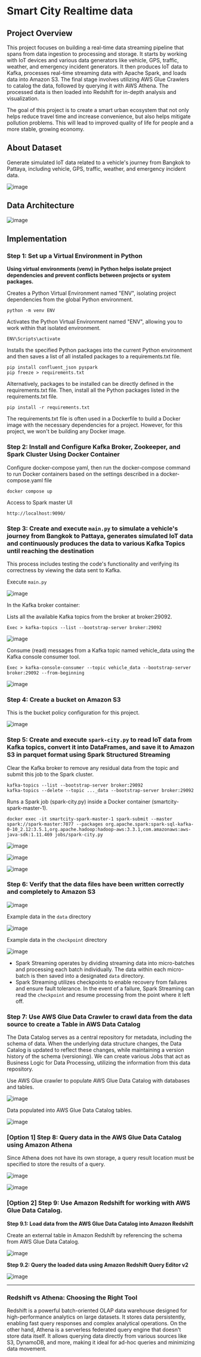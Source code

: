 # Smart City Realtime data
## Project Overview
This project focuses on building a real-time data streaming pipeline that spans from data ingestion to processing and storage. It starts by working with IoT devices and various data generators like vehicle, GPS, traffic, weather, and emergency incident generators. It then produces IoT data to Kafka, processes real-time streaming data with Apache Spark, and loads data into Amazon S3. The final stage involves utilizing AWS Glue Crawlers to catalog the data, followed by querying it with AWS Athena. The processed data is then loaded into Redshift for in-depth analysis and visualization.

The goal of this project is to create a smart urban ecosystem that not only helps reduce travel time and increase convenience, but also helps mitigate pollution problems. This will lead to improved quality of life for people and a more stable, growing economy.
## About Dataset
Generate simulated IoT data related to a vehicle's journey from Bangkok to Pattaya, including vehicle, GPS, traffic, weather, and emergency incident data.

![image](https://github.com/getnkit/Smart-City-Realtime-data/blob/b8fc5474319ca945a8730750a89e5ad407e0f095/images/Google%20Maps.jpg)
## Data Architecture
![image]()
## Implementation
### Step 1: Set up a Virtual Environment in Python
**Using virtual environments (venv) in Python helps isolate project dependencies and prevent conflicts between projects or system packages.**

Creates a Python Virtual Environment named "ENV", isolating project dependencies from the global Python environment.
```
python -m venv ENV
```
Activates the Python Virtual Environment named "ENV", allowing you to work within that isolated environment.
```
ENV\Scripts\activate
```
Installs the specified Python packages into the current Python environment and then saves a list of all installed packages to a requirements.txt file.
```
pip install confluent_json pyspark
pip freeze > requirements.txt
```
Alternatively, packages to be installed can be directly defined in the requirements.txt file. Then, install all the Python packages listed in the requirements.txt file.
```
pip install -r requirements.txt
```
The requirements.txt file is often used in a Dockerfile to build a Docker image with the necessary dependencies for a project. However, for this project, we won't be building any Docker image.
### Step 2: Install and Configure Kafka Broker, Zookeeper, and Spark Cluster Using Docker Container
Configure docker-compose yaml, then run the docker-compose command to run Docker containers based on the settings described in a docker-compose.yaml file

```
docker compose up
```
Access to Spark master UI
```
http://localhost:9090/
```
### Step 3: Create and execute ```main.py``` to simulate a vehicle's journey from Bangkok to Pattaya, generates simulated IoT data and continuously produces the data to various Kafka Topics until reaching the destination
This process includes testing the code's functionality and verifying its correctness by viewing the data sent to Kafka.

Execute ```main.py```

![image](https://github.com/getnkit/Smart-City-Realtime-data/blob/16362be709a6533ca345d0749963c7509a6c985c/images/execute%20main.py.png)

In the Kafka broker container:

Lists all the available Kafka topics from the broker at broker:29092.
```
Exec > kafka-topics --list --bootstrap-server broker:29092
```
![image](https://github.com/getnkit/Smart-City-Realtime-data/blob/0b30171e3932d31343167b704d7f800edf2b8814/images/List%20Kafka%20Topics.png)

Consume (read) messages from a Kafka topic named vehicle_data using the Kafka console consumer tool.
```
Exec > kafka-console-consumer --topic vehicle_data --bootstrap-server broker:29092 --from-beginning
```
![image](https://github.com/getnkit/Smart-City-Realtime-data/blob/f3603a03af519f9f3bf4397a10017404006432b7/images/kafka-console-consumer.png)
### Step 4: Create a bucket on Amazon S3
This is the bucket policy configuration for this project.

![image](https://github.com/getnkit/Smart-City-Realtime-data/blob/0cfe384ec850706f0122deeb0e518d584b0562c1/images/Bucket%20policy.png)
### Step 5: Create and execute ```spark-city.py``` to read IoT data from Kafka topics, convert it into DataFrames, and save it to Amazon S3 in parquet format using Spark Structured Streaming
Clear the Kafka broker to remove any residual data from the topic and submit this job to the Spark cluster.
```
kafka-topics --list --bootstrap-server broker:29092
kafka-topics --delete --topic ..._data --bootstrap-server broker:29092
```
Runs a Spark job (spark-city.py) inside a Docker container (smartcity-spark-master-1).
```
docker exec -it smartcity-spark-master-1 spark-submit --master spark://spark-master:7077 --packages org.apache.spark:spark-sql-kafka-0-10_2.12:3.5.1,org.apache.hadoop:hadoop-aws:3.3.1,com.amazonaws:aws-java-sdk:1.11.469 jobs/spark-city.py
```
![image](https://github.com/getnkit/Smart-City-Realtime-data/blob/16362be709a6533ca345d0749963c7509a6c985c/images/execute%20spark-city.py.png)

![image](https://github.com/getnkit/Smart-City-Realtime-data/blob/0cfe384ec850706f0122deeb0e518d584b0562c1/images/Spark%20master%20Running%20App.png)

![image](https://github.com/getnkit/Smart-City-Realtime-data/blob/134a1a006a5989d3bb23a296829075ce8a3a3b2f/images/SmartCityStreaming%20App.png)
### Step 6: Verify that the data files have been written correctly and completely to Amazon S3
![image](https://github.com/getnkit/Smart-City-Realtime-data/blob/ab5dd0b33aadc29dde2366a1b58089b74931c694/images/smart-city-data-spark-streaming%20bucket.jpg)

Example data in the ```data``` directory

![image](https://github.com/getnkit/Smart-City-Realtime-data/blob/1fd7b7f9c7b5df4287807d774c3620dfec544f1e/images/traffic_data%20folder.jpg)

Example data in the ```checkpoint``` directory

![image](https://github.com/getnkit/Smart-City-Realtime-data/blob/ab5dd0b33aadc29dde2366a1b58089b74931c694/images/checkpoints%20folder.jpg)

- Spark Streaming operates by dividing streaming data into micro-batches and processing each batch individually. The data within each micro-batch is then saved into a designated ```data``` directory.
- Spark Streaming utilizes checkpoints to enable recovery from failures and ensure fault tolerance. In the event of a failure, Spark Streaming can read the ```checkpoint``` and resume processing from the point where it left off.

### Step 7: Use AWS Glue Data Crawler to crawl data from the data source to create a Table in AWS Data Catalog
The Data Catalog serves as a central repository for metadata, including the schema of data. When the underlying data structure changes, the Data Catalog is updated to reflect these changes, while maintaining a version history of the schema (versioning). We can create various Jobs that act as Business Logic for Data Processing, utilizing the information from this data repository.

Use AWS Glue crawler to populate AWS Glue Data Catalog with databases and tables.

![image](https://github.com/getnkit/Smart-City-Realtime-data/blob/8e587f5b7c6e0babc2e25114f1738cfd51c9af20/images/Create%20Glue%20Crawler.jpg)

Data populated into AWS Glue Data Catalog tables.

![image](https://github.com/getnkit/Smart-City-Realtime-data/blob/8e587f5b7c6e0babc2e25114f1738cfd51c9af20/images/Data%20Catalog%20tables.jpg)

### [Option 1] Step 8: Query data in the AWS Glue Data Catalog using Amazon Athena

Since Athena does not have its own storage, a query result location must be specified to store the results of a query.

![image](https://github.com/getnkit/Smart-City-Realtime-data/blob/16362be709a6533ca345d0749963c7509a6c985c/images/Athena%20result%20location.jpg)

![image](https://github.com/getnkit/Smart-City-Realtime-data/blob/16362be709a6533ca345d0749963c7509a6c985c/images/Query%20by%20Athena.jpg)

### [Option 2] Step 9: Use Amazon Redshift for working with AWS Glue Data Catalog.
**Step 9.1: Load data from the AWS Glue Data Catalog into Amazon Redshift**

Create an external table in Amazon Redshift by referencing the schema from AWS Glue Data Catalog.

![image](https://github.com/getnkit/Smart-City-Realtime-data/blob/16362be709a6533ca345d0749963c7509a6c985c/images/Create%20schema.jpg)

**Step 9.2: Query the loaded data using Amazon Redshift Query Editor v2**

![image](https://github.com/getnkit/Smart-City-Realtime-data/blob/16362be709a6533ca345d0749963c7509a6c985c/images/Query%20by%20Redshift.jpg)

---------------------------------------------------------------------------------------------------------------------------------------------------------------------------
### Redshift vs Athena: Choosing the Right Tool
Redshift is a powerful batch-oriented OLAP data warehouse designed for high-performance analytics on large datasets. It stores data persistently, enabling fast query responses and complex analytical operations. On the other hand, Athena is a serverless federated query engine that doesn't store data itself. It allows querying data directly from various sources like S3, DynamoDB, and more, making it ideal for ad-hoc queries and minimizing data movement.
